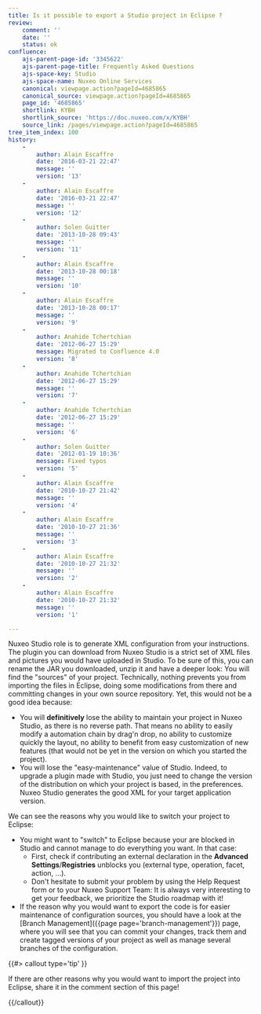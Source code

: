 ```yaml
---
title: Is it possible to export a Studio project in Eclipse ?
review:
    comment: ''
    date: ''
    status: ok
confluence:
    ajs-parent-page-id: '3345622'
    ajs-parent-page-title: Frequently Asked Questions
    ajs-space-key: Studio
    ajs-space-name: Nuxeo Online Services
    canonical: viewpage.action?pageId=4685865
    canonical_source: viewpage.action?pageId=4685865
    page_id: '4685865'
    shortlink: KYBH
    shortlink_source: 'https://doc.nuxeo.com/x/KYBH'
    source_link: /pages/viewpage.action?pageId=4685865
tree_item_index: 100
history:
    -
        author: Alain Escaffre
        date: '2016-03-21 22:47'
        message: ''
        version: '13'
    -
        author: Alain Escaffre
        date: '2016-03-21 22:47'
        message: ''
        version: '12'
    -
        author: Solen Guitter
        date: '2013-10-28 09:43'
        message: ''
        version: '11'
    -
        author: Alain Escaffre
        date: '2013-10-28 00:18'
        message: ''
        version: '10'
    -
        author: Alain Escaffre
        date: '2013-10-28 00:17'
        message: ''
        version: '9'
    -
        author: Anahide Tchertchian
        date: '2012-06-27 15:29'
        message: Migrated to Confluence 4.0
        version: '8'
    -
        author: Anahide Tchertchian
        date: '2012-06-27 15:29'
        message: ''
        version: '7'
    -
        author: Anahide Tchertchian
        date: '2012-06-27 15:29'
        message: ''
        version: '6'
    -
        author: Solen Guitter
        date: '2012-01-19 10:36'
        message: Fixed typos
        version: '5'
    -
        author: Alain Escaffre
        date: '2010-10-27 21:42'
        message: ''
        version: '4'
    -
        author: Alain Escaffre
        date: '2010-10-27 21:36'
        message: ''
        version: '3'
    -
        author: Alain Escaffre
        date: '2010-10-27 21:32'
        message: ''
        version: '2'
    -
        author: Alain Escaffre
        date: '2010-10-27 21:32'
        message: ''
        version: '1'

---
```

Nuxeo Studio role is to generate XML configuration from your instructions. The plugin you can download from Nuxeo Studio is a strict set of XML files and pictures you would have uploaded in Studio. To be sure of this, you can rename the JAR you downloaded, unzip it and have a deeper look: You will find the "sources" of your project. Technically, nothing prevents you from importing the files in Eclipse, doing some modifications from there and committing changes in your own source repository. Yet, this would not be a good idea because:

*   You will **definitively** lose the ability to maintain your project in Nuxeo Studio, as there is no reverse path. That means no ability to easily modify a automation chain by drag'n drop, no ability to customize quickly the layout, no ability to benefit from easy customization of new features (that would not be yet in the version on which you started the project).
*   You will lose the "easy-maintenance" value of Studio. Indeed, to upgrade a plugin made with Studio, you just need to change the version of the distribution on which your project is based, in the preferences. Nuxeo Studio generates the good XML for your target application version.

We can see the reasons why you would like to switch your project to Eclipse:

*   You might want to "switch" to Eclipse because your are blocked in Studio and cannot manage to do everything you want. In that case:
    *   First, check if contributing an external declaration in the **Advanced Settings**/**Registries** unblocks you (external type, operation, facet, action, ...).
    *   Don't hesitate to submit your problem by using the Help Request form or to your Nuxeo Support Team: It is always very interesting to get your feedback, we prioritize the Studio roadmap with it!
*   If the reason why you would want to export the code is for easier maintenance of configuration sources, you should have a look at the [Branch Management]({{page page='branch-management'}}) page, where you will see that you can commit your changes, track them and create tagged versions of your project as well as manage several branches of the configuration.

{{#> callout type='tip' }}

If there are other reasons why you would want to import the project into Eclipse, share it in the comment section of this page!

{{/callout}}
